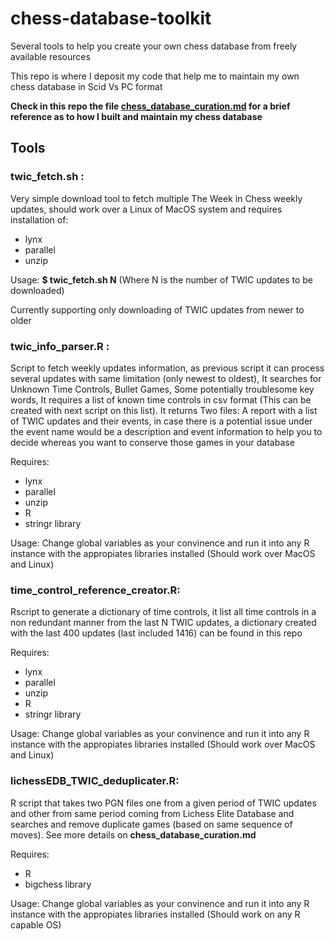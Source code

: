 # chess-database-toolkit
Several tools to help you create your own chess database from freely available resources

This repo is where I deposit my code that help me to maintain my own chess database in Scid Vs PC format

__Check in this repo the file [chess_database_curation.md](https://github.com/cperalta22/chess-database-toolkit/blob/main/chess_database_curation.md) for a brief reference as to how I built and maintain my chess database__


## Tools

### __twic_fetch.sh__ : 

Very simple download tool to fetch multiple The Week in Chess weekly updates, should work over a Linux of MacOS system and requires installation of:

- lynx  
- parallel 
- unzip 

Usage: __$ twic_fetch.sh N__ (Where N is the number of TWIC updates to be downloaded)

Currently supporting only downloading of TWIC updates from newer to older


### __twic_info_parser.R__ : 

Script to fetch weekly updates information, as previous script it can process several updates with same limitation (only newest to oldest), It searches for Unknown Time Controls, Bullet Games, Some potentially troublesome key words, It requires a list of known time controls in csv format (This can be created with next script on this list). It returns Two files: A report with a list of TWIC updates and their events, in case there is a potential issue under the event name would be a description and event information to help you to decide whereas you want to conserve those games in your database 

Requires:

- lynx  
- parallel 
- unzip 
- R
- stringr library

Usage: Change global variables as your convinence and run it into any R instance with the appropiates libraries installed (Should work over MacOS and Linux)

### __time_control_reference_creator.R__: 

Rscript to generate a dictionary of time controls, it list all time controls in a non redundant manner from the last N TWIC updates, a dictionary created with the last 400 updates (last included 1416) can be found in this repo

Requires:

- lynx  
- parallel 
- unzip 
- R
- stringr library

Usage: Change global variables as your convinence and run it into any R instance with the appropiates libraries installed (Should work over MacOS and Linux)

### __lichessEDB_TWIC_deduplicater.R__:

R script that takes two PGN files one from a given period of TWIC updates and other from same period coming from Lichess Elite Database and searches and remove duplicate games (based on same sequence of moves). See more details on __chess_database_curation.md__

Requires:

- R
- bigchess library

Usage: Change global variables as your convinence and run it into any R instance with the appropiates libraries installed (Should work on any R capable OS)




